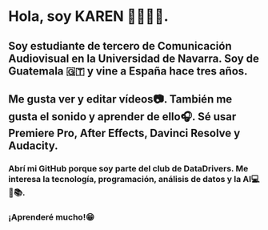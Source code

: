 # Hola, soy KAREN 🙋🏻‍♀️😊.

## Soy estudiante de tercero de Comunicación Audiovisual en la Universidad de Navarra. Soy de Guatemala 🇬🇹 y vine a España hace tres años.
## Me gusta ver y editar vídeos📷. También me gusta el sonido y aprender de ello🎧. Sé usar Premiere Pro, After Effects, Davinci Resolve y Audacity. 
### Abrí mi GitHub porque soy parte del club de DataDrivers. Me interesa la tecnología, programación, análisis de datos y la AI💻📱📚.
### ¡Aprenderé mucho!😁
